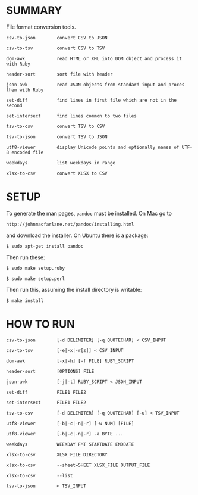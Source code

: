
# SUMMARY

File format conversion tools.

    csv-to-json        convert CSV to JSON

    csv-to-tsv         convert CSV to TSV

    dom-awk            read HTML or XML into DOM object and process it with Ruby

    header-sort        sort file with header

    json-awk           read JSON objects from standard input and proces them with Ruby

    set-diff           find lines in first file which are not in the second

    set-intersect      find lines common to two files

    tsv-to-csv         convert TSV to CSV

    tsv-to-json        convert TSV to JSON

    utf8-viewer        display Unicode points and optionally names of UTF-8 encoded file
    
    weekdays           list weekdays in range

    xlsx-to-csv        convert XLSX to CSV

# SETUP

To generate the man pages, `pandoc` must be installed.  On Mac go to

    http://johnmacfarlane.net/pandoc/installing.html

and download the installer.  On Ubuntu there is a package:

    $ sudo apt-get install pandoc

Then run these:

    $ sudo make setup.ruby

    $ sudo make setup.perl

Then run this, assuming the install directory is writable:

    $ make install

# HOW TO RUN

    csv-to-json        [-d DELIMITER] [-q QUOTECHAR] < CSV_INPUT
    
    csv-to-tsv         [-e|-x|-r[z]] < CSV_INPUT

    dom-awk            [-x|-h] [-f FILE] RUBY_SCRIPT

    header-sort        [OPTIONS] FILE

    json-awk           [-j|-t] RUBY_SCRIPT < JSON_INPUT

    set-diff           FILE1 FILE2

    set-intersect      FILE1 FILE2

    tsv-to-csv         [-d DELIMITER] [-q QUOTECHAR] [-u] < TSV_INPUT

    utf8-viewer        [-b|-c|-n|-r] [-w NUM] [FILE]

    utf8-viewer        [-b|-c|-n|-r] -a BYTE ...

    weekdays           WEEKDAY FMT STARTDATE ENDDATE

    xlsx-to-csv        XLSX_FILE DIRECTORY

    xlsx-to-csv        --sheet=SHEET XLSX_FILE OUTPUT_FILE
    
    xlsx-to-csv        --list

    tsv-to-json        < TSV_INPUT
